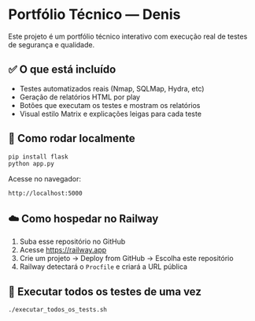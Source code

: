 # Portfólio Técnico — Denis

Este projeto é um portfólio técnico interativo com execução real de testes de segurança e qualidade.

## ✅ O que está incluído

- Testes automatizados reais (Nmap, SQLMap, Hydra, etc)
- Geração de relatórios HTML por play
- Botões que executam os testes e mostram os relatórios
- Visual estilo Matrix e explicações leigas para cada teste

## 🚀 Como rodar localmente

```bash
pip install flask
python app.py
```

Acesse no navegador:
```
http://localhost:5000
```

## ☁️ Como hospedar no Railway

1. Suba esse repositório no GitHub
2. Acesse https://railway.app
3. Crie um projeto → Deploy from GitHub → Escolha este repositório
4. Railway detectará o `Procfile` e criará a URL pública

## 🧪 Executar todos os testes de uma vez

```bash
./executar_todos_os_tests.sh
```
